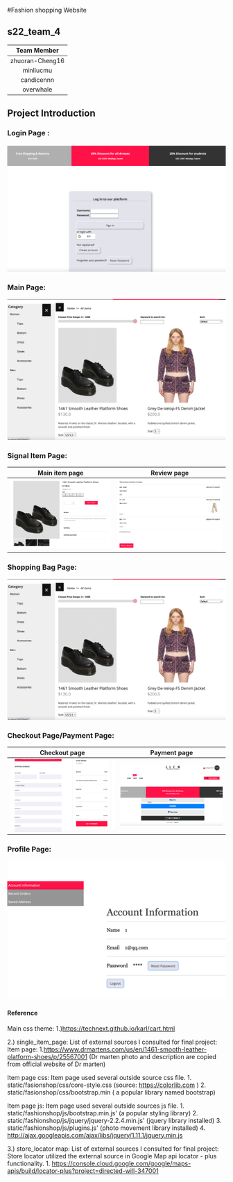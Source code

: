 #Fashion shopping Website
## s22_team_4

| Team Member | 
| :---: | 
| zhuoran-Cheng16
| minliucmu
| candicennn
| overwhale

## Project Introduction 

### Login Page :<br> 
![alt text](https://github.com/zhuoran-Cheng16/fashion-shop-website/blob/main/img/login.png?raw=true)


### Main Page:<br> 
![alt text](https://github.com/zhuoran-Cheng16/fashion-shop-website/blob/main/img/main.png?raw=true)

### Signal Item Page:<br>
Main item page             |  Review page
:-------------------------:|:-------------------------:
![alt text](https://github.com/zhuoran-Cheng16/fashion-shop-website/blob/main/img/single.png?raw=true) |  ![alt text](https://github.com/zhuoran-Cheng16/fashion-shop-website/blob/main/img/review.png?raw=true)

### Shopping Bag Page:<br>
![alt text](https://github.com/zhuoran-Cheng16/fashion-shop-website/blob/main/img/main.png?raw=true)


### Checkout Page/Payment Page:<br> 
Checkout page             |  Payment page
:-------------------------:|:-------------------------:
![alt text](https://github.com/zhuoran-Cheng16/fashion-shop-website/blob/main/img/checkout.png?raw=true) |  ![alt text](https://github.com/zhuoran-Cheng16/fashion-shop-website/blob/main/img/payment.png?raw=true)

### Profile Page:<br> 
![alt text](https://github.com/zhuoran-Cheng16/fashion-shop-website/blob/main/img/profile.png?raw=true)


#### Reference
Main css theme:
1.)https://technext.github.io/karl/cart.html


2.) single_item_page: List of external sources I consulted for final project:
  Item page:
    1.https://www.drmartens.com/us/en/1461-smooth-leather-platform-shoes/p/25567001 (Dr marten photo and description are copied from official website of Dr marten)

  Item page css:
    Item page used several outside source css file.
    1. static/fasionshop/css/core-style.css (source: https://colorlib.com )
    2. static/fasionshop/css/bootstrap.min ( a popular library named bootstrap)

  Item page js:
    Item page used several outside sources js file.
    1. static/fashionshop/js/bootstrap.min.js' (a popular styling library)
    2. static/fashionshop/js/jquery/jquery-2.2.4.min.js' (jquery library installed)
    3. static/fashionshop/js/plugins.js' (photo movement library installed)
    4. http://ajax.googleapis.com/ajax/libs/jquery/1.11.1/jquery.min.js

3.) store_locator map: List of external sources I consulted for final project:
	Store locator utilized the external source in Google Map api locator - plus functionality.
    1. https://console.cloud.google.com/google/maps-apis/build/locator-plus?project=directed-will-347001